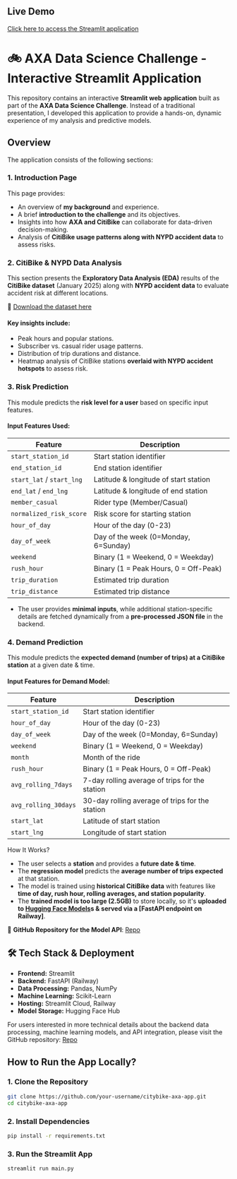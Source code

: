 ## Live Demo

[Click here to access the Streamlit application](https://citybikes-nypd-appapp.streamlit.app/)

# **🚲 AXA Data Science Challenge - Interactive Streamlit Application**  

This repository contains an interactive **Streamlit web application** built as part of the **AXA Data Science Challenge**. Instead of a traditional presentation, I developed this application to provide a hands-on, dynamic experience of my analysis and predictive models.

## Overview 
The application consists of the following sections:

### 1. Introduction Page
This page provides:
- An overview of **my background** and experience.
- A brief **introduction to the challenge** and its objectives.
- Insights into how **AXA and CitiBike** can collaborate for data-driven decision-making.
- Analysis of **CitiBike usage patterns along with NYPD accident data** to assess risks.

### 2. CitiBike & NYPD Data Analysis
This section presents the **Exploratory Data Analysis (EDA)** results of the **CitiBike dataset** (January 2025) along with **NYPD accident data** to evaluate accident risk at different locations.  

📂 [Download the dataset here](https://s3.amazonaws.com/tripdata/index.html) 

#### Key insights include:
- Peak hours and popular stations.  
- Subscriber vs. casual rider usage patterns.  
- Distribution of trip durations and distance.  
- Heatmap analysis of CitiBike stations **overlaid with NYPD accident hotspots** to assess risk.

### 3. Risk Prediction
This module predicts the **risk level for a user** based on specific input features.  

#### Input Features Used:  
| Feature                | Description |
|------------------------|-------------|
| `start_station_id`     | Start station identifier |
| `end_station_id`       | End station identifier |
| `start_lat` / `start_lng` | Latitude & longitude of start station |
| `end_lat` / `end_lng`  | Latitude & longitude of end station |
| `member_casual`        | Rider type (Member/Casual) |
| `normalized_risk_score` | Risk score for starting station |
| `hour_of_day`          | Hour of the day (0-23) |
| `day_of_week`          | Day of the week (0=Monday, 6=Sunday) |
| `weekend`              | Binary (1 = Weekend, 0 = Weekday) |
| `rush_hour`            | Binary (1 = Peak Hours, 0 = Off-Peak) |
| `trip_duration`        | Estimated trip duration |
| `trip_distance`        | Estimated trip distance |

- The user provides **minimal inputs**, while additional station-specific details are fetched dynamically from a **pre-processed JSON file** in the backend.

### 4. Demand Prediction
This module predicts the **expected demand (number of trips) at a CitiBike station** at a given date & time.  

#### Input Features for Demand Model:
| Feature                | Description |
|------------------------|-------------|
| `start_station_id`     | Start station identifier |
| `hour_of_day`          | Hour of the day (0-23) |
| `day_of_week`          | Day of the week (0=Monday, 6=Sunday) |
| `weekend`              | Binary (1 = Weekend, 0 = Weekday) |
| `month`               | Month of the ride |
| `rush_hour`            | Binary (1 = Peak Hours, 0 = Off-Peak) |
| `avg_rolling_7days`    | 7-day rolling average of trips for the station |
| `avg_rolling_30days`   | 30-day rolling average of trips for the station |
| `start_lat`            | Latitude of start station |
| `start_lng`            | Longitude of start station |

How It Works?  
- The user selects a **station** and provides a **future date & time**.
- The **regression model** predicts the **average number of trips expected** at that station.
- The model is trained using **historical CitiBike data** with features like **time of day, rush hour, rolling averages, and station popularity**.
- The **trained model is too large (2.5GB)** to store locally, so it's **uploaded to [Hugging Face Models](https://huggingface.co/Shashankhmg/citybike-demnd-prediction)s & served via a [FastAPI endpoint on Railway]**.

🔗 **GitHub Repository for the Model API**: [Repo](https://github.com/Shashankhmg/Fastapi-Citybike-Demand-Forecase)

## 🛠️ Tech Stack & Deployment
- **Frontend:** Streamlit  
- **Backend:** FastAPI (Railway)  
- **Data Processing:** Pandas, NumPy  
- **Machine Learning:** Scikit-Learn  
- **Hosting:** Streamlit Cloud, Railway  
- **Model Storage:** Hugging Face Hub

For users interested in more technical details about the backend data processing, machine learning models, and API integration, please visit the GitHub repository: [Repo](https://github.com/Shashankhmg/Data-Science-Challenge)

## How to Run the App Locally?

### **1. Clone the Repository**  
```bash
git clone https://github.com/your-username/citybike-axa-app.git
cd citybike-axa-app
```

### **2. Install Dependencies**  
```bash
pip install -r requirements.txt
```

### **3. Run the Streamlit App**  
```bash
streamlit run main.py

